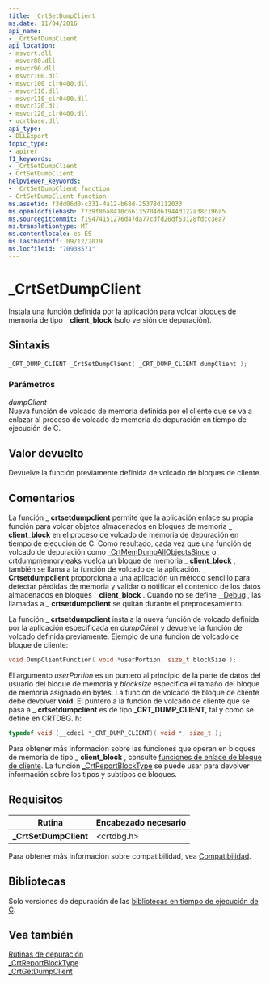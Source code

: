 ```yaml
---
title: _CrtSetDumpClient
ms.date: 11/04/2016
api_name:
- _CrtSetDumpClient
api_location:
- msvcrt.dll
- msvcr80.dll
- msvcr90.dll
- msvcr100.dll
- msvcr100_clr0400.dll
- msvcr110.dll
- msvcr110_clr0400.dll
- msvcr120.dll
- msvcr120_clr0400.dll
- ucrtbase.dll
api_type:
- DLLExport
topic_type:
- apiref
f1_keywords:
- _CrtSetDumpClient
- CrtSetDumpClient
helpviewer_keywords:
- _CrtSetDumpClient function
- CrtSetDumpClient function
ms.assetid: f3dd06d0-c331-4a12-b68d-25378d112033
ms.openlocfilehash: f739f86a8410c66135704d61944d122a38c196a5
ms.sourcegitcommit: f19474151276d47da77cdfd20df53128fdcc3ea7
ms.translationtype: MT
ms.contentlocale: es-ES
ms.lasthandoff: 09/12/2019
ms.locfileid: "70938571"
---
```

# <a name="_crtsetdumpclient"></a>_CrtSetDumpClient

Instala una función definida por la aplicación para volcar bloques de memoria de tipo _ **client_block** (solo versión de depuración).

## <a name="syntax"></a>Sintaxis

```C
_CRT_DUMP_CLIENT _CrtSetDumpClient( _CRT_DUMP_CLIENT dumpClient );
```

### <a name="parameters"></a>Parámetros

*dumpClient*<br/>
Nueva función de volcado de memoria definida por el cliente que se va a enlazar al proceso de volcado de memoria de depuración en tiempo de ejecución de C.

## <a name="return-value"></a>Valor devuelto

Devuelve la función previamente definida de volcado de bloques de cliente.

## <a name="remarks"></a>Comentarios

La función _ **crtsetdumpclient** permite que la aplicación enlace su propia función para volcar objetos almacenados en bloques de memoria _ **client_block** en el proceso de volcado de memoria de depuración en tiempo de ejecución de C. Como resultado, cada vez que una función de volcado de depuración como [_CrtMemDumpAllObjectsSince](crtmemdumpallobjectssince.md) o _ [crtdumpmemoryleaks](crtdumpmemoryleaks.md) vuelca un bloque de memoria _ **client_block** , también se llama a la función de volcado de la aplicación. _ **Crtsetdumpclient** proporciona a una aplicación un método sencillo para detectar pérdidas de memoria y validar o notificar el contenido de los datos almacenados en bloques _ **client_block** . Cuando no se define [_ Debug](../../c-runtime-library/debug.md) , las llamadas a _ **crtsetdumpclient** se quitan durante el preprocesamiento.

La función _ **crtsetdumpclient** instala la nueva función de volcado definida por la aplicación especificada en *dumpClient* y devuelve la función de volcado definida previamente. Ejemplo de una función de volcado de bloque de cliente:

```C
void DumpClientFunction( void *userPortion, size_t blockSize );
```

El argumento *userPortion* es un puntero al principio de la parte de datos del usuario del bloque de memoria y *blocksize* especifica el tamaño del bloque de memoria asignado en bytes. La función de volcado de bloque de cliente debe devolver **void**. El puntero a la función de volcado de cliente que se pasa a _ **crtsetdumpclient** es de tipo **_CRT_DUMP_CLIENT**, tal y como se define en CRTDBG. h:

```C
typedef void (__cdecl *_CRT_DUMP_CLIENT)( void *, size_t );
```

Para obtener más información sobre las funciones que operan en bloques de memoria de tipo _ **client_block** , consulte [funciones de enlace de bloque de cliente](/visualstudio/debugger/client-block-hook-functions). La función [_CrtReportBlockType](crtreportblocktype.md) se puede usar para devolver información sobre los tipos y subtipos de bloques.

## <a name="requirements"></a>Requisitos

|Rutina|Encabezado necesario|
|-------------|---------------------|
|**_CrtSetDumpClient**|\<crtdbg.h>|

Para obtener más información sobre compatibilidad, vea [Compatibilidad](../../c-runtime-library/compatibility.md).

## <a name="libraries"></a>Bibliotecas

Solo versiones de depuración de las [bibliotecas en tiempo de ejecución de C](../../c-runtime-library/crt-library-features.md).

## <a name="see-also"></a>Vea también

[Rutinas de depuración](../../c-runtime-library/debug-routines.md)<br/>
[_CrtReportBlockType](crtreportblocktype.md)<br/>
[_CrtGetDumpClient](crtgetdumpclient.md)<br/>
